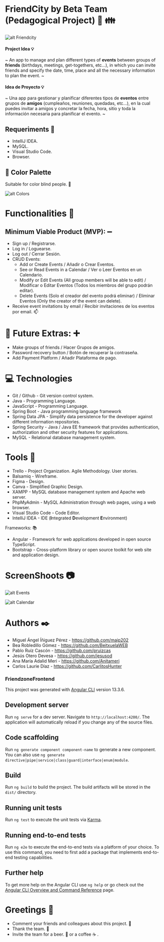 # FriendCity by Beta Team (Pedagogical Project) :hotel: :family:

![alt Friendcity](https://github.com/Anitameri/Friendzone-Frontend/blob/main/logorecorte.PNG)

#### Project Idea  :bulb:
~
An app to manage and plan different types of **events** between groups of **friends** (birthdays, meetings, get-togethers, etc...), 
in which you can invite friends and specify the date, time, place and all the necessary information to plan the event.
~

#### Idea de Proyecto  :bulb:
~
Una app para gestionar y planificar diferentes tipos de **eventos** entre grupos de **amigos** (cumpleaños, reuniones, quedadas, etc…), 
en la cual puedes invitar a amigos y concretar la fecha, hora, sitio y toda la información necesaria para planificar el evento.
~

## Requeriments :bookmark_tabs:

- IntelliJ IDEA.
- MySQL.
- Visual Studio Code.
- Browser.

## :art: Color Palette 

Suitable for color blind people. :eyes:

![alt Colors](https://github.com/Anitameri/Friendzone-Frontend/blob/main/AdobeColor-Close-up%20-%20young%20female%20vaping%20e-cigarette%201.png)

# Functionalities :floppy_disk:

## Minimum Viable Product (MVP): :heavy_minus_sign:
- Sign up / Registrarse.
- Log in / Loguearse.
- Log out / Cerrar Sesión.
- CRUD Events:
    - Add or Create Events / Añadir o Crear Eventos.
    - See or Read Events in a Calendar / Ver o Leer Eventos en un Calendario.
    - Modify or Edit Events (All group members will be able to edit) / Modificar o Editar Eventos (Todos los miembros del grupo podrán editar).
    - Delete Events (Solo el creador del evento podrá eliminar) / Eliminar Eventos (Only the creator of the event can delete).
- Receive event invitations by email / Recibir invitaciones de los eventos por email. :mailbox:

# :round_pushpin: Future Extras: :heavy_plus_sign:

- Make groups of friends / Hacer Grupos de amigos.
- Password recovery button / Botón de recuperar la contraseña.
- Add Payment Platform / Añadir Plataforma de pago.

# 💻 Technologies

- Git / Github - Git version control system.
- Java - Programming Language.
- JavaScript - Programming Language.
- Spring Boot - Java programming language framework
- Spring Data JPA - Simplify data persistence for the developer against different information repositories. 
- Spring Security -  Java / Java EE framework that provides authentication, authorization and other security features for applications.
- MySQL - Relational database management system. 

# Tools :hammer:

- Trello  - Project Organization. Agile Methodology. User stories.
- Balsamiq - Wireframe.
- Figma - Design.
- Canva - Simplified Graphic Design.
- XAMPP - MySQL database management system and Apache web server.
- PhpMyAdmin - MySQL Administration through web pages, using a web browser.
- Visual Studio Code - Code Editor.
- IntelliJ IDEA - IDE (**I**ntegrated **D**evelopment **E**nvironment)

Frameworks:  :books:
- Angular - Framework for web applications developed in open source TypeScript.
- Bootstrap - Cross-platform library or open source toolkit for web site and application design.

# ScreenShoots :camera:

![alt Events](https://github.com/Anitameri/Friendzone-Frontend/blob/main/eventos.PNG)

![alt Calendar](https://github.com/Anitameri/Friendzone-Frontend/blob/main/calendario.PNG)

# Authors ✒️

- Miguel Ángel Íñiguez Pérez - https://github.com/maip202
- Bea Robledillo Gómez - https://github.com/BeitxuelaWEB
- Pablo Ruíz Cascón - https://github.com/pruizcas
- Jesús Otero Devesa - https://github.com/jesusod
- Ana María Adalid Meri - https://github.com/Anitameri
- Carlos Laurie Díaz - https://github.com/CarlitosHunter



### FriendzoneFrontend

This project was generated with [Angular CLI](https://github.com/angular/angular-cli) version 13.3.6.

## Development server

Run `ng serve` for a dev server. Navigate to `http://localhost:4200/`. The application will automatically reload if you change any of the source files.

## Code scaffolding

Run `ng generate component component-name` to generate a new component. You can also use `ng generate directive|pipe|service|class|guard|interface|enum|module`.

## Build

Run `ng build` to build the project. The build artifacts will be stored in the `dist/` directory.

## Running unit tests

Run `ng test` to execute the unit tests via [Karma](https://karma-runner.github.io).

## Running end-to-end tests

Run `ng e2e` to execute the end-to-end tests via a platform of your choice. To use this command, you need to first add a package that implements end-to-end testing capabilities.

## Further help

To get more help on the Angular CLI use `ng help` or go check out the [Angular CLI Overview and Command Reference](https://angular.io/cli) page.

# Greetings :gift:
- Comment your friends and colleagues about this project. :loudspeaker:
- Thank the team. :slightly_smiling_face:
- Invite the team for a beer. :beer: or a coffee ☕ .
